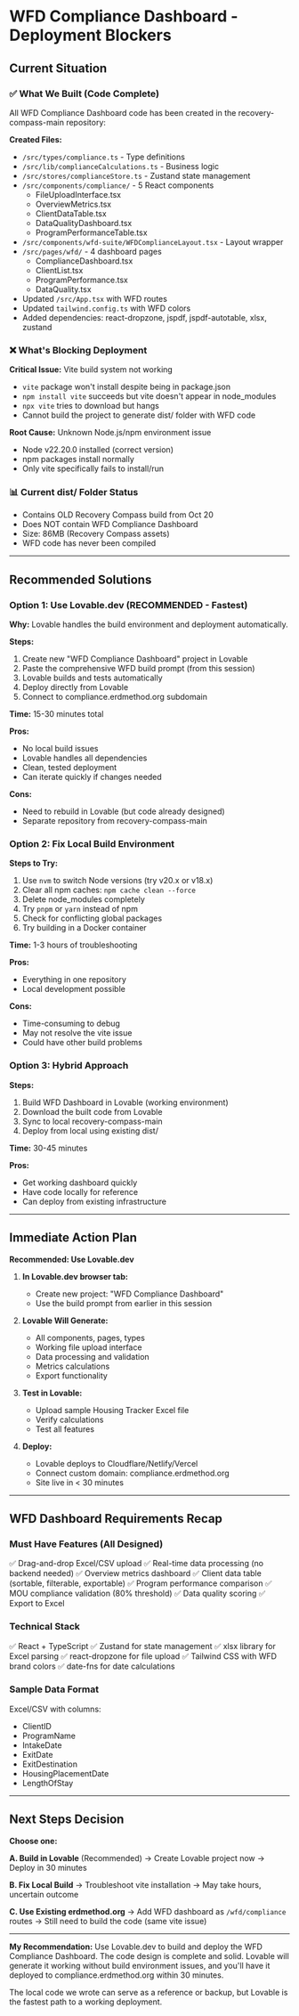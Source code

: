 # WFD Compliance Dashboard - Deployment Blockers

## Current Situation

### ✅ What We Built (Code Complete)
All WFD Compliance Dashboard code has been created in the recovery-compass-main repository:

**Created Files:**
- `/src/types/compliance.ts` - Type definitions
- `/src/lib/complianceCalculations.ts` - Business logic
- `/src/stores/complianceStore.ts` - Zustand state management
- `/src/components/compliance/` - 5 React components
  - FileUploadInterface.tsx
  - OverviewMetrics.tsx  
  - ClientDataTable.tsx
  - DataQualityDashboard.tsx
  - ProgramPerformanceTable.tsx
- `/src/components/wfd-suite/WFDComplianceLayout.tsx` - Layout wrapper
- `/src/pages/wfd/` - 4 dashboard pages
  - ComplianceDashboard.tsx
  - ClientList.tsx
  - ProgramPerformance.tsx
  - DataQuality.tsx
- Updated `/src/App.tsx` with WFD routes
- Updated `tailwind.config.ts` with WFD colors
- Added dependencies: react-dropzone, jspdf, jspdf-autotable, xlsx, zustand

### ❌ What's Blocking Deployment

**Critical Issue:** Vite build system not working
- `vite` package won't install despite being in package.json
- `npm install vite` succeeds but vite doesn't appear in node_modules
- `npx vite` tries to download but hangs
- Cannot build the project to generate dist/ folder with WFD code

**Root Cause:** Unknown Node.js/npm environment issue
- Node v22.20.0 installed (correct version)
- npm packages install normally  
- Only vite specifically fails to install/run

### 📊 Current dist/ Folder Status
- Contains OLD Recovery Compass build from Oct 20
- Does NOT contain WFD Compliance Dashboard
- Size: 86MB (Recovery Compass assets)
- WFD code has never been compiled

---

## Recommended Solutions

### Option 1: Use Lovable.dev (RECOMMENDED - Fastest)

**Why:** Lovable handles the build environment and deployment automatically.

**Steps:**
1. Create new "WFD Compliance Dashboard" project in Lovable
2. Paste the comprehensive WFD build prompt (from this session)
3. Lovable builds and tests automatically
4. Deploy directly from Lovable
5. Connect to compliance.erdmethod.org subdomain

**Time:** 15-30 minutes total

**Pros:**
- No local build issues
- Lovable handles all dependencies
- Clean, tested deployment
- Can iterate quickly if changes needed

**Cons:**
- Need to rebuild in Lovable (but code already designed)
- Separate repository from recovery-compass-main

### Option 2: Fix Local Build Environment

**Steps to Try:**
1. Use `nvm` to switch Node versions (try v20.x or v18.x)
2. Clear all npm caches: `npm cache clean --force`
3. Delete node_modules completely
4. Try `pnpm` or `yarn` instead of npm
5. Check for conflicting global packages
6. Try building in a Docker container

**Time:** 1-3 hours of troubleshooting

**Pros:**
- Everything in one repository
- Local development possible

**Cons:**
- Time-consuming to debug
- May not resolve the vite issue
- Could have other build problems

### Option 3: Hybrid Approach

**Steps:**
1. Build WFD Dashboard in Lovable (working environment)
2. Download the built code from Lovable
3. Sync to local recovery-compass-main
4. Deploy from local using existing dist/

**Time:** 30-45 minutes

**Pros:**
- Get working dashboard quickly
- Have code locally for reference
- Can deploy from existing infrastructure

---

## Immediate Action Plan

**Recommended: Use Lovable.dev**

1. **In Lovable.dev browser tab:**
   - Create new project: "WFD Compliance Dashboard"
   - Use the build prompt from earlier in this session

2. **Lovable Will Generate:**
   - All components, pages, types
   - Working file upload interface
   - Data processing and validation
   - Metrics calculations
   - Export functionality

3. **Test in Lovable:**
   - Upload sample Housing Tracker Excel file
   - Verify calculations
   - Test all features

4. **Deploy:**
   - Lovable deploys to Cloudflare/Netlify/Vercel
   - Connect custom domain: compliance.erdmethod.org
   - Site live in < 30 minutes

---

## WFD Dashboard Requirements Recap

### Must Have Features (All Designed)
✅ Drag-and-drop Excel/CSV upload
✅ Real-time data processing (no backend needed)
✅ Overview metrics dashboard
✅ Client data table (sortable, filterable, exportable)
✅ Program performance comparison
✅ MOU compliance validation (80% threshold)
✅ Data quality scoring
✅ Export to Excel

### Technical Stack
✅ React + TypeScript
✅ Zustand for state management
✅ xlsx library for Excel parsing
✅ react-dropzone for file upload
✅ Tailwind CSS with WFD brand colors
✅ date-fns for date calculations

### Sample Data Format
Excel/CSV with columns:
- ClientID
- ProgramName
- IntakeDate
- ExitDate
- ExitDestination
- HousingPlacementDate
- LengthOfStay

---

## Next Steps Decision

**Choose one:**

**A. Build in Lovable** (Recommended)
   → Create Lovable project now
   → Deploy in 30 minutes

**B. Fix Local Build**
   → Troubleshoot vite installation
   → May take hours, uncertain outcome

**C. Use Existing erdmethod.org**
   → Add WFD dashboard as `/wfd/compliance` routes
   → Still need to build the code (same vite issue)

---

**My Recommendation:** Use Lovable.dev to build and deploy the WFD Compliance Dashboard. The code design is complete and solid. Lovable will generate it working without build environment issues, and you'll have it deployed to compliance.erdmethod.org within 30 minutes.

The local code we wrote can serve as a reference or backup, but Lovable is the fastest path to a working deployment.
